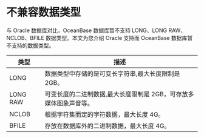 # 不兼容数据类型

与 Oracle 数据库对比，OceanBase 数据库暂不支持 LONG、LONG RAW、NCLOB、BFILE 数据类型。本文为您介绍 Oracle 支持而 OceanBase 数据库暂不支持的数据类型。

|    类型    |                 描述                  |
|----------|-------------------------------------|
| LONG     | 数据类型中存储的是可变长字符串,最大长度限制是2GB。         |
| LONG RAW | 可变长度的二进制数据,最大长度限制是 2GB，可存放多媒体图象声音等。 |
| NCLOB    | 根据字符集而定的字符数据，最大长度 4G。               |
| BFILE    | 存放在数据库外的二进制数据，最大长度 4G。              |

